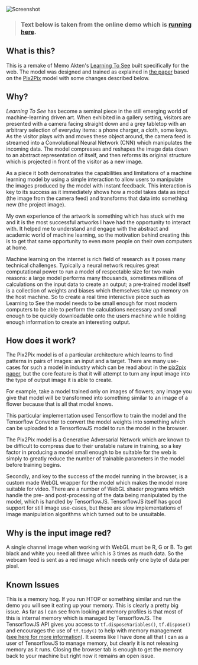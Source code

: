 ![Screenshot]('./screenshot.png')

> ### Text below is taken from the online demo which is [running here][demo].

## What is this?

This is a remake of Memo Akten's [Learning To See][lts] built specifically for the web. The model was designed and trained as explained in [the paper][ltspaper] based on the [Pix2Pix][pix2pix] model with some changes described below.

## Why?

_Learning To See_ has become a seminal piece in the still emerging world of machine-learning driven art. When exhibited in a gallery setting, visitors are presented with a camera facing straight down and a grey tabletop with an arbitrary selection of everyday items: a phone charger, a cloth, some keys. As the visitor plays with and moves these object around, the camera feed is streamed into a Convolutional Neural Network (CNN) which manipulates the incoming data. The model compresses and reshapes the image data down to an abstract representation of itself, and then reforms its original structure which is projected in front of the visitor as a new image.

As a piece it both demonstrates the capabilities and limitations of a machine learning model by using a simple interaction to allow users to manipulate the images produced by the model with instant feedback. This interaction is key to its success as it immediately shows how a model takes data as input (the image from the camera feed) and transforms that data into something new (the project image).

My own experience of the artwork is something which has stuck with me and it is the most successful artworks I have had the opportunity to interact with. It helped me to understand and engage with the abstract and academic world of machine learning, so the motivation behind creating this is to get that same opportunity to even more people on their own computers at home.

Machine learning on the internet is rich field of research as it poses many technical challenges. Typically a neural network requires great computational power to run a model of respectable size for two main reasons: a large model performs many thousands, sometimes millions of calculations on the input data to create an output; a pre-trained model itself is a collection of weights and biases which themselves take up memory on the host machine. So to create a real time interactive piece such as Learning to See the model needs to be small enough for most modern computers to be able to perform the calculations necessary and small enough to be quickly downloadable onto the users machine while holding enough information to create an interesting output.

## How does it work?

The Pix2Pix model is of a particular architecture which learns to find patterns in pairs of images: an input and a target. There are many use-cases for such a model in industry which can be read about in the [pix2pix paper][p2ppaper], but the core feature is that it will attempt to turn any input image into the type of output image it is able to create.

For example, take a model trained only on images of flowers; any image you give that model will be transformed into something similar to an image of a flower because that is all that model knows.

This particular implementation used Tensorflow to train the model and the Tensorflow Converter to convert the model weights into something which can be uploaded to a TensorflowJS model to run the model in the browser.

The Pix2Pix model is a Generative Adversarial Network which are known to be difficult to compress due to their unstable nature in training, so a key factor in producing a model small enough to be suitable for the web is simply to greatly reduce the number of trainable parameters in the model before training begins.

Secondly, and key to the success of the model running in the browser, is a custom made WebGL wrapper for the model which makes the model more suitable for video. There are a number of WebGL shader programs which handle the pre- and post-processing of the data being manipulated by the model, which is handled by TensorflowJS. TensorflowJS itself has good support for still image use-cases, but these are slow implementations of image manipulation algorithms which turned out to be unsuitable.

## Why is the input image red?

A single channel image when working with WebGL must be R, G or B. To get black and white you need all three which is 3 times as much data. So the webcam feed is sent as a red image which needs only one byte of data per pixel.

## Known Issues

This is a memory hog. If you run HTOP or something similar and run the demo you will see it eating up your memory. This is clearly a pretty big issue. As far as I can see from looking at memory profiles is that most of this is internal memory which is managed by TensorflowJS. The TensorflowJS API gives you access to `tf.disposeVariables()`, `tf.dispose()` and encourages the use of `tf.tidy()` to help with memory management ([see here for more information][tfmem]). It seems like I have done all that I can as a user of TensorflowJS to manage memory, but clearly it is not releasing memory as it runs. Closing the browser tab is enough to get the memory back to your machine but right now it remains an open issue. 

[lts]: http://www.memo.tv/works/learning-to-see/
[pix2pix]: https://affinelayer.com/pixsrv/
[p2ppaper]: https://arxiv.org/abs/1611.07004
[ltspaper]: https://arxiv.org/abs/2003.00902
[demo]: https://learning-to-learn-to-see.netlify.app/
[tfmem]: https://www.tensorflow.org/js/guide/tensors_operations#memory
